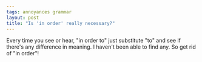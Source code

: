 ```yaml
---
tags: annoyances grammar
layout: post
title: "Is 'in order' really necessary?"
---
```




Every time you see or hear, "in order to" just substitute "to" and see if there's any difference in meaning. I haven't been able to find any. So get rid of "in order"!


